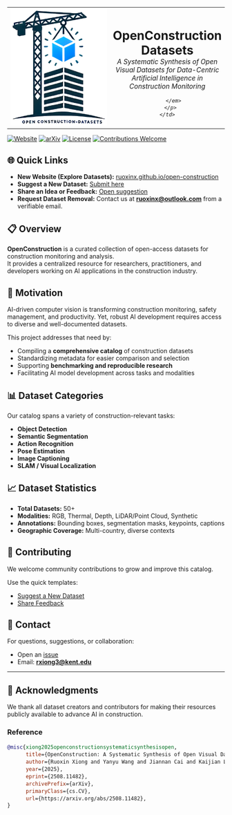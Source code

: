 <table style="border: none; border-collapse: collapse; margin: 0 auto;">
  <tr style="border: none;">
    <td style="border: none; vertical-align: middle; width: 250px;">
      <img src="./media/icon.png" width="250" />
    </td>
    <td style="border: none; vertical-align: middle; text-align: center;">
      <h1 style="margin-bottom: 0;">OpenConstruction Datasets</h1>
      <p style="margin-top: 0; font-size: 1.1em;">
        <em>
          A Systematic Synthesis of Open Visual Datasets for Data-Centric Artificial Intelligence in Construction Monitoring
		
        </em>
      </p>
    </td>
  </tr>
</table>

[![Website](https://img.shields.io/badge/Website-OpenConstruction-blue?style=flat-square&logo=google-chrome)](https://ruoxinx.github.io/open-construction) [![arXiv](https://img.shields.io/badge/arXiv-2508.11482-b31b1b?style=flat-square&logo=arxiv)](https://arxiv.org/abs/2508.11482) [![License](https://img.shields.io/badge/License-MIT-green?style=flat-square)](./LICENSE) [![Contributions Welcome](https://img.shields.io/badge/Contributions-Welcome-brightgreen?style=flat-square&logo=github)](https://github.com/ruoxinx/OpenConstruction-Datasets/issues)  



## 🌐 Quick Links  

- **New Website (Explore Datasets):** [ruoxinx.github.io/open-construction](https://ruoxinx.github.io/open-construction)  
- **Suggest a New Dataset:** [Submit here](https://github.com/ruoxinx/OpenConstruction-Datasets/issues/new?template=new_dataset.yml)  
- **Share an Idea or Feedback:** [Open suggestion](https://github.com/ruoxinx/OpenConstruction-Datasets/issues/new?template=suggestion.yml)  
- **Request Dataset Removal:** Contact us at **[ruoxinx@outlook.com](mailto:ruoxinx@outlook.com)** from a verifiable email.  


## 📋 Overview  

**OpenConstruction** is a curated collection of open-access datasets for construction monitoring and analysis.  
It provides a centralized resource for researchers, practitioners, and developers working on AI applications in the construction industry.  



## 🎯 Motivation  

AI-driven computer vision is transforming construction monitoring, safety management, and productivity. Yet, robust AI development requires access to diverse and well-documented datasets.  

This project addresses that need by:  
- Compiling a **comprehensive catalog** of construction datasets  
- Standardizing metadata for easier comparison and selection  
- Supporting **benchmarking and reproducible research**  
- Facilitating AI model development across tasks and modalities  



## 📊 Dataset Categories  

Our catalog spans a variety of construction-relevant tasks:  

- **Object Detection** 
- **Semantic Segmentation**  
- **Action Recognition**  
- **Pose Estimation**  
- **Image Captioning**  
- **SLAM / Visual Localization**  


## 📈 Dataset Statistics  

- **Total Datasets:** 50+   
- **Modalities:** RGB, Thermal, Depth, LiDAR/Point Cloud, Synthetic  
- **Annotations:** Bounding boxes, segmentation masks, keypoints, captions  
- **Geographic Coverage:** Multi-country, diverse contexts  


## 🤝 Contributing  

We welcome community contributions to grow and improve this catalog.  

Use the quick templates:  
- [Suggest a New Dataset](https://github.com/ruoxinx/OpenConstruction-Datasets/issues/new?template=new_dataset.yml)  
- [Share Feedback](https://github.com/ruoxinx/OpenConstruction-Datasets/issues/new?template=suggestion.yml)  


## 📧 Contact  

For questions, suggestions, or collaboration:  
- Open an [issue](https://github.com/ruoxinx/OpenConstruction-Datasets/issues)  
- Email: **rxiong3@kent.edu**  

---

## 🙏 Acknowledgments  

We thank all dataset creators and contributors for making their resources publicly available to advance AI in construction.  

### Reference  

```bibtex
@misc{xiong2025openconstructionsystematicsynthesisopen,
      title={OpenConstruction: A Systematic Synthesis of Open Visual Datasets for Data-Centric Artificial Intelligence in Construction Monitoring}, 
      author={Ruoxin Xiong and Yanyu Wang and Jiannan Cai and Kaijian Liu and Yuansheng Zhu and Pingbo Tang and Nora El-Gohary},
      year={2025},
      eprint={2508.11482},
      archivePrefix={arXiv},
      primaryClass={cs.CV},
      url={https://arxiv.org/abs/2508.11482}, 
}
